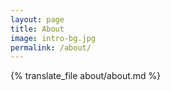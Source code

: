```yaml
---
layout: page
title: About
image: intro-bg.jpg
permalink: /about/
---
```


{% translate_file about/about.md %}
